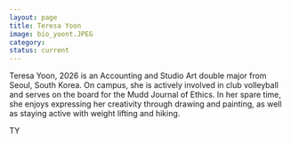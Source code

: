 ```yaml
---
layout: page
title: Teresa Yoon
image: bio_yoont.JPEG
category:
status: current
---
```


Teresa Yoon, 2026 is an Accounting and Studio Art double major from Seoul, South Korea. On campus, she is actively involved in club volleyball and serves on the board for the Mudd Journal of Ethics. In her spare time, she enjoys expressing her creativity through drawing and painting, as well as staying active with weight lifting and hiking.

TY
